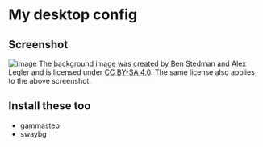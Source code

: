 # My desktop config
## Screenshot
![image](https://github.com/user-attachments/assets/e0578e6c-6df7-4bf8-969d-716aef63f398)
The [background image](https://www.gentoo.org/inside-gentoo/artwork/) was created by Ben Stedman and Alex Legler and is licensed under [CC BY-SA 4.0](https://creativecommons.org/licenses/by-sa/4.0/). The same license also applies to the above screenshot.

## Install these too
- gammastep
- swaybg
